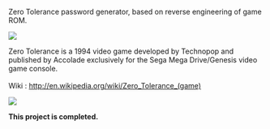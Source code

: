 Zero Tolerance password generator, based on reverse engineering of game ROM.

<img src='http://ogamespec.com/imgstore/whc4e54f1be2fe54.jpg'>

Zero Tolerance is a 1994 video game developed by Technopop and published by Accolade exclusively for the Sega Mega Drive/Genesis video game console.<br>
<br>
Wiki : <a href='http://en.wikipedia.org/wiki/Zero_Tolerance_(game)'>http://en.wikipedia.org/wiki/Zero_Tolerance_(game)</a>

<img src='http://upload.wikimedia.org/wikipedia/en/thumb/9/9f/Zero_tolerance_(game).png/220px-Zero_tolerance_(game).png'>

<b>This project is completed.</b>
